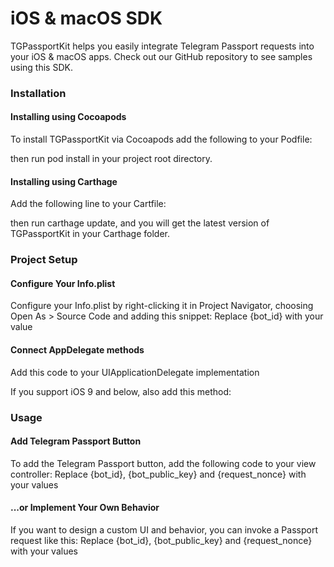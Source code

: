 # iOS & macOS SDK

TGPassportKit helps you easily integrate Telegram Passport requests into your iOS & macOS apps. Check out our GitHub repository to see samples using this SDK.

### Installation

#### Installing using Cocoapods

To install TGPassportKit via Cocoapods add the following to your Podfile:

then run pod install in your project root directory.

#### Installing using Carthage

Add the following line to your Cartfile:

then run carthage update, and you will get the latest version of TGPassportKit in your Carthage folder.

### Project Setup

#### Configure Your Info.plist

Configure your Info.plist by right-clicking it in Project Navigator, choosing Open As > Source Code and adding this snippet:
Replace {bot_id} with your value

#### Connect AppDelegate methods

Add this code to your UIApplicationDelegate implementation

If you support iOS 9 and below, also add this method:

### Usage

#### Add Telegram Passport Button

To add the Telegram Passport button, add the following code to your view controller:
Replace {bot_id}, {bot_public_key} and {request_nonce} with your values

#### ...or Implement Your Own Behavior

If you want to design a custom UI and behavior, you can invoke a Passport request like this:
Replace {bot_id}, {bot_public_key} and {request_nonce} with your values

